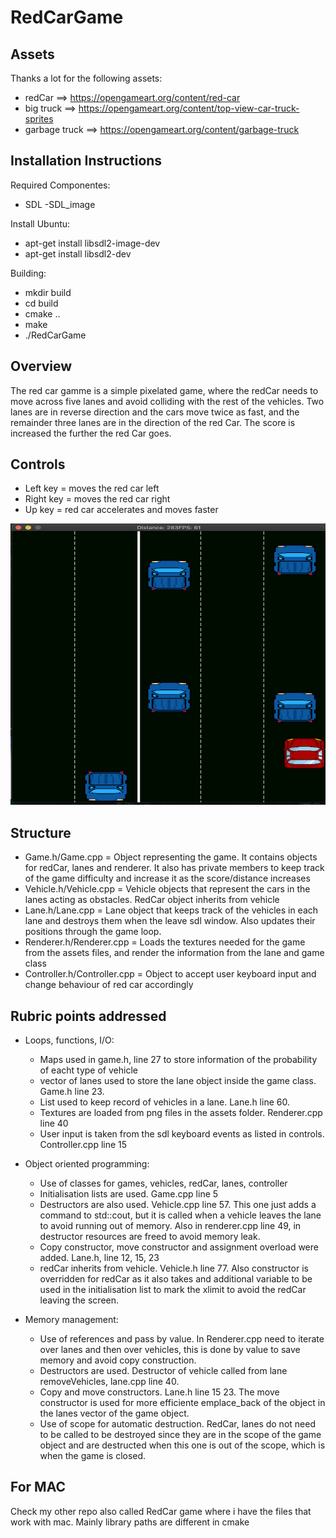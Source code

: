 # RedCarGame

## Assets

Thanks a lot for the following assets:
- redCar ==> https://opengameart.org/content/red-car
- big truck ==> https://opengameart.org/content/top-view-car-truck-sprites
- garbage truck ==> https://opengameart.org/content/garbage-truck
 
 ## Installation Instructions
 
Required Componentes:
- SDL
-SDL_image

Install Ubuntu:
- apt-get install libsdl2-image-dev
- apt-get install libsdl2-dev

Building:
- mkdir build
- cd build
- cmake ..
- make
- ./RedCarGame

## Overview

The red car gamme is a simple pixelated game, where the redCar needs to move across five lanes and avoid colliding with the rest of the vehicles. Two lanes are in reverse direction and the cars move twice as fast, and the remainder three lanes are in the direction of the red Car. The score is increased the further the red Car goes.

## Controls

- Left key = moves the red car left
- Right key = moves the red car right
- Up key = red car accelerates and moves faster

<img src="./redCarGame.png" width="600" height="450"/>

## Structure

- Game.h/Game.cpp = Object representing the game. It contains objects for redCar, lanes and renderer. It also has private members to keep track of the game difficulty and increase it as the score/distance increases
- Vehicle.h/Vehicle.cpp = Vehicle objects that represent the cars in the lanes acting as obstacles. RedCar object inherits from vehicle
- Lane.h/Lane.cpp = Lane object that keeps track of the vehicles in each lane and destroys them when the leave sdl window. Also updates their positions through the game loop.
- Renderer.h/Renderer.cpp = Loads the textures needed for the game from the assets files, and render the information from the lane and game class
- Controller.h/Controller.cpp = Object to accept user keyboard input and change behaviour of red car accordingly


## Rubric points addressed

- Loops, functions, I/O:
  - Maps used in game.h, line 27 to store information of the probability of eacht type of vehicle
  - vector of lanes used to store the lane object inside the game class. Game.h line 23.
  - List used to keep record of vehicles in a lane. Lane.h line 60.
  - Textures are loaded from png files in the assets folder. Renderer.cpp line 40
  - User input is taken from the sdl keyboard events as listed in controls. Controller.cpp line 15 

- Object oriented programming:
  - Use of classes for games, vehicles, redCar, lanes, controller
  - Initialisation lists are used. Game.cpp line 5
  - Destructors are also used. Vehicle.cpp line 57. This one just adds a command to std::cout, but it is called when a vehicle leaves the lane to avoid running out of memory. Also in renderer.cpp line 49, in destructor resources are freed to avoid memory leak.
  - Copy constructor, move constructor and assignment overload were added. Lane.h, line 12, 15, 23
  - redCar inherits from vehicle. Vehicle.h line 77. Also constructor is overridden for redCar as it also takes and additional variable to be used in the initialisation list to mark the xlimit to avoid the redCar leaving the screen.

- Memory management:
  - Use of references and pass by value. In Renderer.cpp need to iterate over lanes and then over vehicles, this is done by value to save memory and avoid copy construction.
  - Destructors are used. Destructor of vehicle called from lane removeVehicles, lane.cpp line 40.
  - Copy and move constructors. Lane.h line 15 23. The move constructor is used for more efficiente emplace_back of the object in the lanes vector of the game object.
  - Use of scope for automatic destruction. RedCar, lanes do not need to be called to be destroyed since they are in the scope of the game object and are destructed when this one is out of the scope, which is when the game is closed. 

## For MAC

Check my other repo also called RedCar game where i have the files that work with mac. Mainly library paths are different in cmake


 
